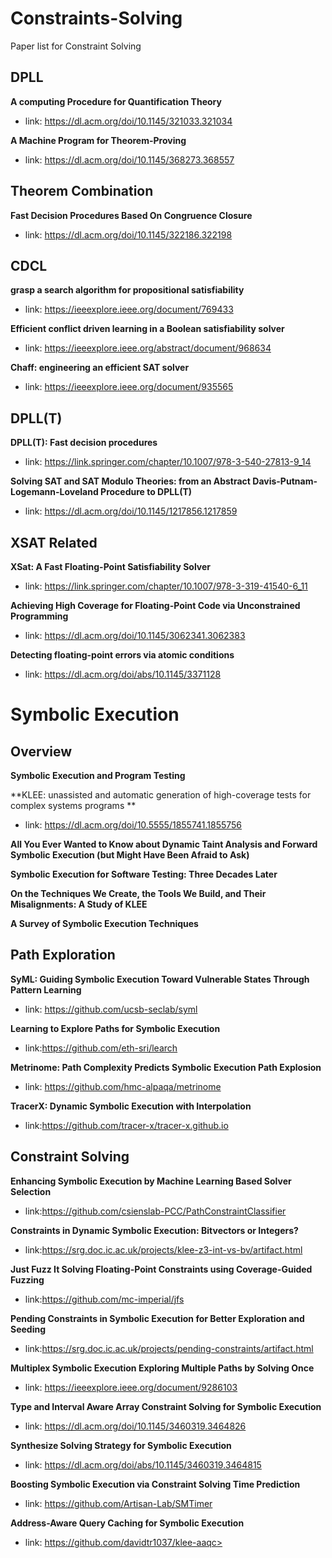 # Constraints-Solving
Paper list for Constraint Solving

## DPLL
**A computing Procedure for Quantification Theory**
- link: <https://dl.acm.org/doi/10.1145/321033.321034>

**A Machine Program for Theorem-Proving**
- link: <https://dl.acm.org/doi/10.1145/368273.368557>

## Theorem Combination
**Fast Decision Procedures Based On Congruence Closure**
- link: <https://dl.acm.org/doi/10.1145/322186.322198>

## CDCL
**grasp a search algorithm for propositional satisfiability**
- link: <https://ieeexplore.ieee.org/document/769433>

**Efficient conflict driven learning in a Boolean satisfiability solver**
- link: <https://ieeexplore.ieee.org/abstract/document/968634>

**Chaff: engineering an efficient SAT solver**
- link: <https://ieeexplore.ieee.org/document/935565>

## DPLL(T)
**DPLL(T): Fast decision procedures**
- link: <https://link.springer.com/chapter/10.1007/978-3-540-27813-9_14>

**Solving SAT and SAT Modulo Theories: from an Abstract Davis-Putnam-Logemann-Loveland Procedure to DPLL(T)**
- link: <https://dl.acm.org/doi/10.1145/1217856.1217859>

## XSAT Related
**XSat: A Fast Floating-Point Satisfiability Solver**
- link: <https://link.springer.com/chapter/10.1007/978-3-319-41540-6_11>

**Achieving High Coverage for Floating-Point Code via Unconstrained Programming**
- link: <https://dl.acm.org/doi/10.1145/3062341.3062383>

**Detecting floating-point errors via atomic conditions**
- link: <https://dl.acm.org/doi/abs/10.1145/3371128>


# Symbolic Execution

## Overview
**Symbolic Execution and Program Testing**

**KLEE: unassisted and automatic generation of high-coverage tests for complex systems programs **
- link: <https://dl.acm.org/doi/10.5555/1855741.1855756>

**All You Ever Wanted to Know about Dynamic Taint Analysis and Forward Symbolic Execution (but Might Have Been Afraid to Ask)**

**Symbolic Execution for Software Testing: Three Decades Later**

**On the Techniques We Create, the Tools We Build, and Their Misalignments: A Study of KLEE**

**A Survey of Symbolic Execution Techniques**

## Path Exploration

**SyML: Guiding Symbolic Execution Toward Vulnerable States Through Pattern Learning**
- link: <https://github.com/ucsb-seclab/syml>

**Learning to Explore Paths for Symbolic Execution**
- link:<https://github.com/eth-sri/learch>

**Metrinome: Path Complexity Predicts Symbolic Execution Path Explosion**
- link: <https://github.com/hmc-alpaqa/metrinome>

**TracerX: Dynamic Symbolic Execution with Interpolation**
- link:<https://github.com/tracer-x/tracer-x.github.io>

## Constraint Solving
**Enhancing Symbolic Execution by Machine Learning Based Solver Selection**
- link:<https://github.com/csienslab-PCC/PathConstraintClassifier>

**Constraints in Dynamic Symbolic Execution: Bitvectors or Integers?**
- link:<https://srg.doc.ic.ac.uk/projects/klee-z3-int-vs-bv/artifact.html>

**Just Fuzz It Solving Floating-Point Constraints using Coverage-Guided Fuzzing**
- link:<https://github.com/mc-imperial/jfs>

**Pending Constraints in Symbolic Execution for Better Exploration and Seeding**
- link:<https://srg.doc.ic.ac.uk/projects/pending-constraints/artifact.html>

**Multiplex Symbolic Execution Exploring Multiple Paths by Solving Once**
- link: <https://ieeexplore.ieee.org/document/9286103>

**Type and Interval Aware Array Constraint Solving for Symbolic Execution**
- link: <https://dl.acm.org/doi/10.1145/3460319.3464826>

**Synthesize Solving Strategy for Symbolic Execution**
- link: <https://dl.acm.org/doi/abs/10.1145/3460319.3464815>

**Boosting Symbolic Execution via Constraint Solving Time Prediction**
- link: <https://github.com/Artisan-Lab/SMTimer>

**Address-Aware Query Caching for Symbolic Execution**
- link: https://github.com/davidtr1037/klee-aaqc>

